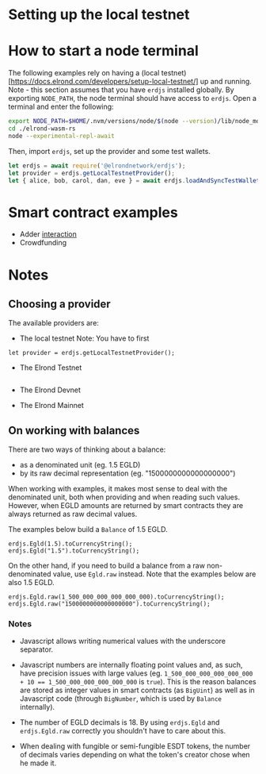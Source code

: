 # Setting up the local testnet


# How to start a node terminal

The following examples rely on having a (local testnet)[https://docs.elrond.com/developers/setup-local-testnet/] up and running.
Note - this section assumes that you have `erdjs` installed globally.
By exporting `NODE_PATH`, the node terminal should have access to `erdjs`.
Open a terminal and enter the following:

```bash
export NODE_PATH=$HOME/.nvm/versions/node/$(node --version)/lib/node_modules
cd ./elrond-wasm-rs
node --experimental-repl-await
```

Then, import `erdjs`, set up the provider and some test wallets.

```javascript
let erdjs = await require('@elrondnetwork/erdjs');
let provider = erdjs.getLocalTestnetProvider();
let { alice, bob, carol, dan, eve } = await erdjs.loadAndSyncTestWallets(provider);
```

# Smart contract examples

- Adder [interaction](../../contracts/examples/adder/interaction/Readme.md)
- Crowdfunding

# Notes

## Choosing a provider

The available providers are:
- The local testnet
Note: You have to first 
```
let provider = erdjs.getLocalTestnetProvider();
```

- The Elrond Testnet
```
```

- The Elrond Devnet

- The Elrond Mainnet

## On working with balances

There are two ways of thinking about a balance:
- as a denominated unit (eg. 1.5 EGLD)
- by its raw decimal representation (eg. "1500000000000000000")

When working with examples, it makes most sense to deal with the denominated unit, both when providing and when reading such values.
However, when EGLD amounts are returned by smart contracts they are always returned as raw decimal values.

The examples below build a `Balance` of 1.5 EGLD.
```
erdjs.Egld(1.5).toCurrencyString();
erdjs.Egld("1.5").toCurrencyString();
```

On the other hand, if you need to build a balance from a raw non-denominated value, use `Egld.raw` instead. Note that the examples below are also 1.5 EGLD.
```
erdjs.Egld.raw(1_500_000_000_000_000_000).toCurrencyString();
erdjs.Egld.raw("1500000000000000000").toCurrencyString();
```

### Notes

- Javascript allows writing numerical values with the underscore separator.

- Javascript numbers are internally floating point values and, as such, have precision issues with large values (eg. `1_500_000_000_000_000_000 + 10 == 1_500_000_000_000_000_000` is `true`). This is the reason balances are stored as integer values in smart contracts (as `BigUint`) as well as in Javascript code (through `BigNumber`, which is used by `Balance` internally).

- The number of EGLD decimals is 18. By using `erdjs.Egld` and `erdjs.Egld.raw` correctly you shouldn't have to care about this.

- When dealing with fungible or semi-fungible ESDT tokens, the number of decimals varies depending on what the token's creator chose when he made it.
